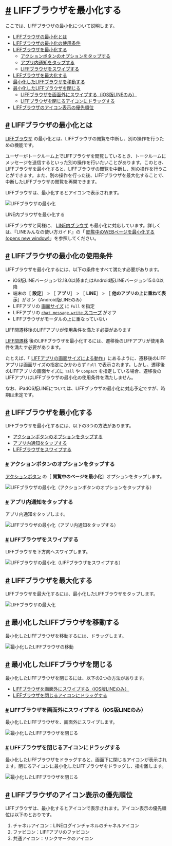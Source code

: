 # [\#](https://developers.line.biz/ja/docs/liff/minimizing-liff-browser/#page-title) LIFFブラウザを最小化する

ここでは、LIFFブラウザの最小化について説明します。

- [LIFFブラウザの最小化とは](https://developers.line.biz/ja/docs/liff/minimizing-liff-browser/#overview)
- [LIFFブラウザの最小化の使用条件](https://developers.line.biz/ja/docs/liff/minimizing-liff-browser/#conditions-of-use)
- [LIFFブラウザを最小化する](https://developers.line.biz/ja/docs/liff/minimizing-liff-browser/#minimize-liff-browser)
  - [アクションボタンのオプションをタップする](https://developers.line.biz/ja/docs/liff/minimizing-liff-browser/#tap-action-button-option)
  - [アプリ内通知をタップする](https://developers.line.biz/ja/docs/liff/minimizing-liff-browser/#tap-in-app-alert)
  - [LIFFブラウザをスワイプする](https://developers.line.biz/ja/docs/liff/minimizing-liff-browser/#swipe-liff-browser)
- [LIFFブラウザを最大化する](https://developers.line.biz/ja/docs/liff/minimizing-liff-browser/#maximize-liff-browser)
- [最小化したLIFFブラウザを移動する](https://developers.line.biz/ja/docs/liff/minimizing-liff-browser/#move-minimized-liff-browser)
- [最小化したLIFFブラウザを閉じる](https://developers.line.biz/ja/docs/liff/minimizing-liff-browser/#close-minimized-liff-browser)
  - [LIFFブラウザを画面外にスワイプする（iOS版LINEのみ）](https://developers.line.biz/ja/docs/liff/minimizing-liff-browser/#close-minimized-liff-browser-1)
  - [LIFFブラウザを閉じるアイコンにドラッグする](https://developers.line.biz/ja/docs/liff/minimizing-liff-browser/#close-minimized-liff-browser-2)
- [LIFFブラウザのアイコン表示の優先順位](https://developers.line.biz/ja/docs/liff/minimizing-liff-browser/#priority-of-icon-display)

## [\#](https://developers.line.biz/ja/docs/liff/minimizing-liff-browser/#overview) LIFFブラウザの最小化とは

[LIFFブラウザ](https://developers.line.biz/ja/glossary/#liff-browser) の最小化とは、LIFFブラウザの閲覧を中断し、別の操作を行うための機能です。

ユーザーがトークルーム上でLIFFブラウザを閲覧しているとき、トークルームにメッセージを送信するといった別の操作を行いたいことがあります。このとき、LIFFブラウザを最小化すると、LIFFブラウザの閲覧を中断し、別の操作を行うことができます。また、別の操作を行った後、LIFFブラウザを最大化することで、中断したLIFFブラウザの閲覧を再開できます。

LIFFブラウザは、最小化するとアイコンで表示されます。

![LIFFブラウザの最小化](https://developers.line.biz/assets/img/liff-minimize-ja.c72d7557.png)

LINE内ブラウザを最小化する

LIFFブラウザと同様に、 [LINE内ブラウザ](https://developers.line.biz/ja/glossary/#line-iab) も最小化に対応しています。詳しくは、『LINEみんなの使い方ガイド』の「 [閲覧中のWEBページを最小化する(opens new window)](https://guide.line.me/ja/chats-calls-notifications/chats/minimizebrowser.html)」を参照してください。

## [\#](https://developers.line.biz/ja/docs/liff/minimizing-liff-browser/#conditions-of-use) LIFFブラウザの最小化の使用条件

LIFFブラウザを最小化するには、以下の条件をすべて満たす必要があります。

- iOS版LINEバージョン12.18.0以降またはAndroid版LINEバージョン15.0.0以降
- 端末の［ **設定**］ \> ［ **アプリ**］ \> ［ **LINE**］ \> ［ **他のアプリの上に重ねて表示**］がオン（Android版LINEのみ）
- LIFFアプリの [画面サイズ](https://developers.line.biz/ja/docs/liff/overview/#screen-size) に `Full` を指定
- LIFFアプリの [`chat_message.write` スコープ](https://developers.line.biz/ja/docs/liff/registering-liff-apps/#registering-liff-app) がオフ
- LIFFブラウザがモーダルの上に重なっていない

LIFF間遷移後のLIFFアプリが使用条件を満たす必要があります

[LIFF間遷移](https://developers.line.biz/ja/docs/liff/opening-liff-app/#move-liff-to-liff) 後のLIFFブラウザを最小化するには、遷移後のLIFFアプリが使用条件を満たす必要があります。

たとえば、「 [LIFFアプリの画面サイズによる動作](https://developers.line.biz/ja/docs/liff/opening-liff-app/#behavior-by-screen-size)」にあるように、遷移後のLIFFアプリは画面サイズの指定にかかわらず `Full` で表示されます。しかし、遷移後のLIFFアプリの画面サイズに `Tall` や `Compact` を指定している場合、遷移後のLIFFアプリはLIFFブラウザの最小化の使用条件を満たしません。

なお、iPadOS版LINEについては、LIFFブラウザの最小化に対応予定ですが、時期は未定です。

## [\#](https://developers.line.biz/ja/docs/liff/minimizing-liff-browser/#minimize-liff-browser) LIFFブラウザを最小化する

LIFFブラウザを最小化するには、以下の3つの方法があります。

- [アクションボタンのオプションをタップする](https://developers.line.biz/ja/docs/liff/minimizing-liff-browser/#tap-action-button-option)
- [アプリ内通知をタップする](https://developers.line.biz/ja/docs/liff/minimizing-liff-browser/#tap-in-app-alert)
- [LIFFブラウザをスワイプする](https://developers.line.biz/ja/docs/liff/minimizing-liff-browser/#swipe-liff-browser)

### [\#](https://developers.line.biz/ja/docs/liff/minimizing-liff-browser/#tap-action-button-option) アクションボタンのオプションをタップする

[アクションボタン](https://developers.line.biz/ja/docs/liff/overview/#action-button) の［ **閲覧中のページを最小化**］オプションをタップします。

![LIFFブラウザの最小化（アクションボタンのオプションをタップする）](https://developers.line.biz/assets/img/tap-action-button-option-ios-12-12-0-or-later-ja.dc901e82.png)

### [\#](https://developers.line.biz/ja/docs/liff/minimizing-liff-browser/#tap-in-app-alert) アプリ内通知をタップする

アプリ内通知をタップします。

![LIFFブラウザの最小化（アプリ内通知をタップする）](https://developers.line.biz/assets/img/tap-in-app-alert.1c0b6423.png)

### [\#](https://developers.line.biz/ja/docs/liff/minimizing-liff-browser/#swipe-liff-browser) LIFFブラウザをスワイプする

LIFFブラウザを下方向へスワイプします。

![LIFFブラウザの最小化（LIFFブラウザをスワイプする）](https://developers.line.biz/assets/img/swipe-liff-browser-ja.d8d130f1.png)

## [\#](https://developers.line.biz/ja/docs/liff/minimizing-liff-browser/#maximize-liff-browser) LIFFブラウザを最大化する

LIFFブラウザを最大化するには、最小化したLIFFブラウザをタップします。

![LIFFブラウザの最大化](https://developers.line.biz/assets/img/maximize-liff-browser-ja.bd449e50.png)

## [\#](https://developers.line.biz/ja/docs/liff/minimizing-liff-browser/#move-minimized-liff-browser) 最小化したLIFFブラウザを移動する

最小化したLIFFブラウザを移動するには、ドラッグします。

![最小化したLIFFブラウザの移動](https://developers.line.biz/assets/img/move-minimized-liff-browser-ja.3b9d697c.png)

## [\#](https://developers.line.biz/ja/docs/liff/minimizing-liff-browser/#close-minimized-liff-browser) 最小化したLIFFブラウザを閉じる

最小化したLIFFブラウザを閉じるには、以下の2つの方法があります。

- [LIFFブラウザを画面外にスワイプする（iOS版LINEのみ）](https://developers.line.biz/ja/docs/liff/minimizing-liff-browser/#close-minimized-liff-browser-1)
- [LIFFブラウザを閉じるアイコンにドラッグする](https://developers.line.biz/ja/docs/liff/minimizing-liff-browser/#close-minimized-liff-browser-2)

### [\#](https://developers.line.biz/ja/docs/liff/minimizing-liff-browser/#close-minimized-liff-browser-1) LIFFブラウザを画面外にスワイプする（iOS版LINEのみ）

最小化したLIFFブラウザを、画面外にスワイプします。

![最小化したLIFFブラウザを閉じる](https://developers.line.biz/assets/img/close-minimized-liff-browser-ja.a6405841.png)

### [\#](https://developers.line.biz/ja/docs/liff/minimizing-liff-browser/#close-minimized-liff-browser-2) LIFFブラウザを閉じるアイコンにドラッグする

最小化したLIFFブラウザをドラッグすると、画面下に閉じるアイコンが表示されます。閉じるアイコンに最小化したLIFFブラウザをドラッグし、指を離します。

![最小化したLIFFブラウザを閉じる](https://developers.line.biz/assets/img/close-minimized-liff-browser-ios-12-12-0-or-later-ja.4ccf19fd.png)

## [\#](https://developers.line.biz/ja/docs/liff/minimizing-liff-browser/#priority-of-icon-display) LIFFブラウザのアイコン表示の優先順位

LIFFブラウザは、最小化するとアイコンで表示されます。アイコン表示の優先順位は以下のとおりです。

1. チャネルアイコン：LINEログインチャネルのチャネルアイコン
2. ファビコン：LIFFアプリのファビコン
3. 共通アイコン：リンクマークのアイコン

